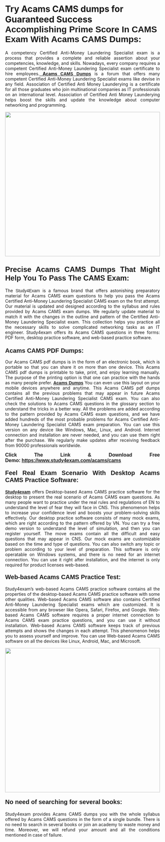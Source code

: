 <h1><strong>Try Acams CAMS dumps for Guaranteed Success</strong><br />
<span style="font-family:Lucida Sans Unicode,Lucida Grande,sans-serif;"><strong>Accomplishing Prime Score In CAMS Exam With Acams CAMS Dumps:</strong></span></h1>

<p style="text-align: justify;">A competency Certified Anti-Money Laundering Specialist exam is a process that provides a complete and reliable assertion about your competencies, knowledge, and skills. Nowadays, every company requires a competent Certified Anti-Money Laundering Specialist exam certificate to hire employees.<a href="https://www.study4exam.com/acams/cams-valid-dumps"><strong> Acams <span style="font-family:Verdana,Geneva,sans-serif;">CAMS Dumps</span></strong></a> is a forum that offers many competent Certified Anti-Money Laundering Specialist exams like devise in any field. Association of Certified Anti Money Launderying is a certificate for all those graduates who join multinational companies as IT professionals on an international level. Association of Certified Anti Money Launderying helps boost the skills and update the knowledge about computer networking and programming.</p>

<p style="text-align: justify;"><a href="https://www.study4exam.com/acams/cams"><img alt="" src="https://lh3.googleusercontent.com/pw/AL9nZEVlv7Ske_7_4HBAyUdTuN-7WvZcN6USfD6boPasgRTsSOgYJDiupUICTUV6X1uu6AGge2hWciDKxhKOVo3NFQUTTQUskCQl05KIpPWzKoMrqE_mCRGOXTps-Wcp07HSL0DIbWWBcBIFUI3Ea8n_KHg=w1659-h933-no" style="width: 100%; height: 470px;" /></a></p>

<h2 style="text-align: justify;"><span style="font-family:Lucida Sans Unicode,Lucida Grande,sans-serif;"><strong><span style="font-size:24px;">Precise Acams CAMS Dumps That Might Help You To Pass The CAMS Exam:</span></strong></span></h2>

<p style="text-align: justify;">The <span style="font-family:Lucida Sans Unicode,Lucida Grande,sans-serif;">Study4Exam</span> is a famous brand that offers astonishing preparatory material for Acams CAMS exam questions to help you pass the Acams Certified Anti-Money Laundering Specialist CAMS exam on the first attempt. Our material is updated and designed according to the syllabus and rules provided by Acams CAMS exam dumps. We regularly update material to match it with the changes in the outline and pattern of the Certified Anti-Money Laundering Specialist exam. This collection helps you practice all the necessary skills to solve complicated networking tasks as an IT engineer. Study4exam offers its Acams CAMS questions in three forms: PDF form, desktop practice software, and web-based practice software. </p>

<h3 style="text-align: justify;"><strong><span style="font-size:20px;"><span style="font-family:Lucida Sans Unicode,Lucida Grande,sans-serif;">Acams CAMS PDF Dumps:</span></span></strong></h3>

<p style="text-align: justify;">Our Acams CAMS pdf dumps is in the form of an electronic book, which is portable so that you can share it on more than one device. This Acams CAMS pdf dumps is printable to take, print, and enjoy learning manually. The purpose of the printing option is that one can practice with the hands as many people prefer. <a href="https://www.study4exam.com/acams-exams"><span style="font-family:Lucida Sans Unicode,Lucida Grande,sans-serif;"><strong>Acams Dumps</strong></span></a> You can even use this layout on your mobile devices anywhere and anytime. This Acams CAMS pdf dumps contains all the previous problems that may appear in future Acams Certified Anti-Money Laundering Specialist CAMS exam. You can also check the solutions to Acams CAMS questions in the glossary section to understand the tricks in a better way. All the problems are added according to the pattern provided by Acams CAMS exam questions, and we have added hundreds of the most probable problems for Acams Certified Anti-Money Laundering Specialist CAMS exam preparation. You can use this version on any device like Windows, Mac, Linux, and Android. Internet connection and installation are never needed, and you can use them right after the purchase. We regularly make updates after receiving feedback from 90000 professionals worldwide.</p>

<p style="text-align: justify;"><span style="font-family:Lucida Sans Unicode,Lucida Grande,sans-serif;"><strong><span style="font-size:16px;">Click The Link & Download Free Demo:</span></strong></span> <strong><span style="font-family:Lucida Sans Unicode,Lucida Grande,sans-serif;"><span style="font-size:16px;"><a href="https://www.study4exam.com/acams/cams">https://www.study4exam.com/acams/cams</a></span></span></strong></p>

<h4 style="text-align: justify;"><strong><span style="font-family:Lucida Sans Unicode,Lucida Grande,sans-serif;"><span style="font-size:20px;">Feel Real Exam Scenario With Desktop Acams CAMS Practice Software:</span></span></strong></h4>

<p style="text-align: justify;"><a href="https://www.study4exam.com/"><span style="font-family:Verdana,Geneva,sans-serif;"><strong>Study4exam</strong></span></a> offers Desktop-based Acams CAMS practice software for the desktop to present the real scenario of Acams CAMS exam questions. As many people want to practice under the real rules and regulations of EN to understand the level of fear they will face in CNS. This phenomenon helps to increase your confidence level and boosts your problem-solving skills effectively. Our desktop practice software consists of many mock exams, which are right according to the pattern offered by VN. You can try a free demo version to understand the level of simulation, and then you can register yourself. The move exams contain all the difficult and easy questions that may appear in CNS. Our mock exams are customizable based on the time and type of questions. You can also switch any topic or problem according to your level of preparation. This software is only operatable on Windows systems, and there is no need for an internet connection. You can use it right after installation, and the internet is only required for product licenses web-based. </p>

<h4 style="text-align: justify;"><span style="font-family:Lucida Sans Unicode,Lucida Grande,sans-serif;"><strong><span style="font-size:20px;">Web-based Acams CAMS Practice Test:</span></strong></span></h4>

<p style="text-align: justify;">Study4exam’s web-based Acams CAMS practice software contains all the properties of the desktop-based Acams CAMS practice software with some other qualities. Web-based Acams CAMS software also contains Certified Anti-Money Laundering Specialist exams which are customized. It is accessible from any browser like Opera, Safari, Firefox, and Google. Web-based Acams CAMS software requires a proper internet connection to Acams CAMS exam practice questions, and you can use it without installation. Web-based Acams CAMS software keeps track of previous attempts and shows the changes in each attempt. This phenomenon helps you to assess yourself and improve. You can use Web-based Acams CAMS software on all the devices like Linux, Android, Mac, and Microsoft.</p>

<p style="text-align: center;"><a href="https://www.study4exam.com/acams/cams"><img alt="" src="https://lh3.googleusercontent.com/pw/AL9nZEUUSkRyvc4gudeH81RsLWSZLUIhDbbix90UQ4Nknl42MiPXhE2WvgE6ynXQK8mQ23j1q8BlcR3zkz-sugUKDhmp-cvdF7FN6gsDIAW958mBJ52F35JmoMau5RsT1NIRYA6usGyWQMtl6sjcUF3Hd-w=w1659-h933-no" style="width: 100%; height: 470px;" /></a></p>

<h4 style="text-align: justify;"><span style="font-family:Lucida Sans Unicode,Lucida Grande,sans-serif;"><strong><span style="font-size:20px;">No need of searching for several books:</span></strong></span></h4>

<p style="text-align: justify;">Study4exam provides Acams CAMS dumps you with the whole syllabus offered by Acams CAMS questions in the form of a single bundle. There is no need to search in several books or join an academy to waste money and time. Moreover, we will refund your amount and all the conditions mentioned in case of failure.</p>
